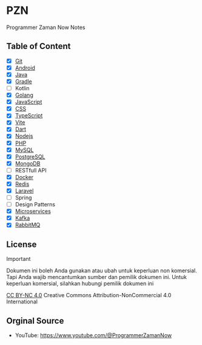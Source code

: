 # PZN

Programmer Zaman Now Notes

## Table of Content

- [x] [Git](Git)
- [x] [Android](Android)
- [x] [Java](Java)
- [x] [Gradle](Gradle)
- [ ] Kotlin
- [x] [Golang](Golang)
- [x] [JavaScript](JavaScript)
- [x] [CSS](CSS)
- [x] [TypeScript](TypeScript)
- [x] [Vite](Vite)
- [x] [Dart](Dart)
- [x] [Nodejs](Nodejs)
- [x] [PHP](PHP)
- [x] [MySQL](MySQL)
- [x] [PostgreSQL](PostgreSQL)
- [x] [MongoDB](MongoDB)
- [ ] RESTfull API
- [x] [Docker](Docker)
- [x] [Redis](Redis)
- [x] [Laravel](Laravel)
- [ ] Spring
- [ ] Design Patterns
- [x] [Microservices](Microservices)
- [x] [Kafka](Kafka)
- [x] [RabbitMQ](RabbitMQ)

## License

> [!IMPORTANT]
> Dokumen ini boleh Anda gunakan atau ubah untuk keperluan non komersial.
> Tapi Anda wajib mencantumkan sumber dan pemilik dokumen ini.
> Untuk keperluan komersial, silahkan hubungi pemilik dokumen ini

[CC BY-NC 4.0](LICENSE) Creative Commons Attribution-NonCommercial 4.0 International

## Orginal Source

- YouTube: <https://www.youtube.com/@ProgrammerZamanNow>

